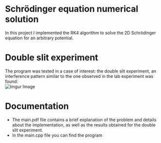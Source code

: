 # Schrödinger equation numerical solution
In this project I implemented the RK4 algorithm to solve the 2D Schrödinger equation for an arbitrary potential.
# Double slit experiment
The program was tested in a case of interest: the double slit experiment, an interference pattern similar to the one 
observed in the lab experiment was found:  
![Imgur Image](https://imgur.com/CkuyFCc.png)
# Documentation
* The main.pdf file contains a brief explanation of the problem and details about the implementation, as well as the 
results obtained for the double slit experiment.  
* In the main.cpp file you can find the program
